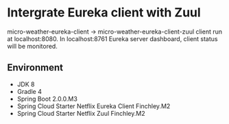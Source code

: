 # Intergrate Eureka client with Zuul
micro-weather-eureka-client -> micro-weather-eureka-client-zuul
client run at localhost:8080.
In localhost:8761 Eureka server dashboard, client status will be monitored.
## Environment
+ JDK 8
+ Gradle 4
+ Spring Boot 2.0.0.M3
+ Spring Cloud Starter Netflix Eureka Client Finchley.M2
+ Spring Cloud Starter Netflix Zuul Finchley.M2